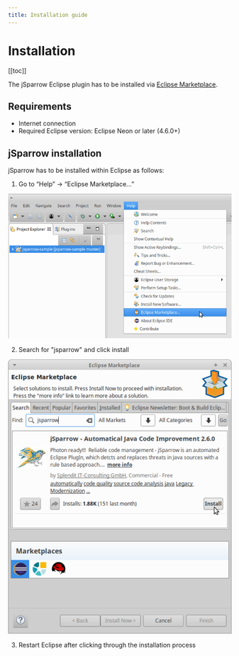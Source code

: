 ```yaml
---
title: Installation guide
---
```

# Installation

[[toc]]

The jSparrow Eclipse plugin has to be installed via [Eclipse Marketplace](https://marketplace.eclipse.org/content/jsparrow-automatical-java-code-improvement).

## Requirements

* Internet connection
* Required Eclipse version: Eclipse Neon or later (4.6.0+)

## jSparrow installation

jSparrow has to be installed within Eclipse as follows:

1. Go to “Help” -> “Eclipse Marketplace…”

[ ![Opening the Eclipse Marketplace](/img/eclipse/marketplace.png) ](/img/eclipse/marketplace.png)

2. Search for "jsparrow" and click install

[ ![Installing jSparrow](/img/eclipse/jsparrow_installation.png) ](/img/eclipse/jsparrow_installation.png)

3. Restart Eclipse after clicking through the installation process
